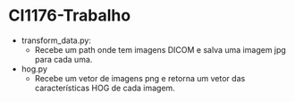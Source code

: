 # CI1176-Trabalho

- transform_data.py:
  - Recebe um path onde tem imagens DICOM e salva uma imagem jpg para cada uma.
- hog.py
  - Recebe um vetor de imagens png e retorna um vetor das características HOG de cada imagem.
    